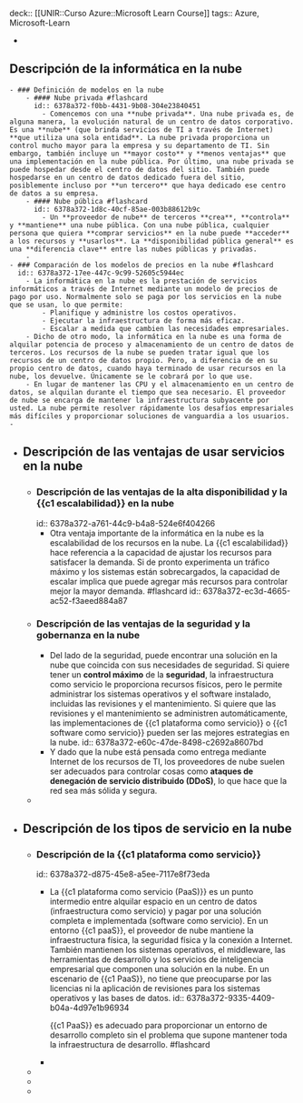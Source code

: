 deck:: [[UNIR::Curso Azure::Microsoft Learn Course]]
tags:: Azure, Microsoft-Learn

-
## Descripción de la informática en la nube
	- ### Definición de modelos en la nube
		- #### Nube privada #flashcard
		  id:: 6378a372-f0bb-4431-9b08-304e23840451
			- Comencemos con una **nube privada**. Una nube privada es, de alguna manera, la evolución natural de un centro de datos corporativo. Es una **nube** (que brinda servicios de TI a través de Internet) **que utiliza una sola entidad**. La nube privada proporciona un control mucho mayor para la empresa y su departamento de TI. Sin embargo, también incluye un **mayor costo** y **menos ventajas** que una implementación en la nube pública. Por último, una nube privada se puede hospedar desde el centro de datos del sitio. También puede hospedarse en un centro de datos dedicado fuera del sitio, posiblemente incluso por **un tercero** que haya dedicado ese centro de datos a su empresa.
		- #### Nube pública #flashcard
		  id:: 6378a372-1d8c-40cf-85ae-003b88612b9c
			- Un **proveedor de nube** de terceros **crea**, **controla** y **mantiene** una nube pública. Con una nube pública, cualquier persona que quiera **comprar servicios** en la nube puede **acceder** a los recursos y **usarlos**. La **disponibilidad pública general** es una **diferencia clave** entre las nubes públicas y privadas.
		-
	- ### Comparación de los modelos de precios en la nube #flashcard
	  id:: 6378a372-17ee-447c-9c99-52605c5944ec
		- La informática en la nube es la prestación de servicios informáticos a través de Internet mediante un modelo de precios de pago por uso. Normalmente solo se paga por los servicios en la nube que se usan, lo que permite:
			- Planifique y administre los costos operativos.
			- Ejecutar la infraestructura de forma más eficaz.
			- Escalar a medida que cambien las necesidades empresariales.
		- Dicho de otro modo, la informática en la nube es una forma de alquilar potencia de proceso y almacenamiento de un centro de datos de terceros. Los recursos de la nube se pueden tratar igual que los recursos de un centro de datos propio. Pero, a diferencia de en su propio centro de datos, cuando haya terminado de usar recursos en la nube, los devuelve. Únicamente se le cobrará por lo que use.
		- En lugar de mantener las CPU y el almacenamiento en un centro de datos, se alquilan durante el tiempo que sea necesario. El proveedor de nube se encarga de mantener la infraestructura subyacente por usted. La nube permite resolver rápidamente los desafíos empresariales más difíciles y proporcionar soluciones de vanguardia a los usuarios.
	-
- ## Descripción de las ventajas de usar servicios en la nube
	- ### Descripción de las ventajas de la alta disponibilidad y la {{c1 escalabilidad}} en la nube
	  id:: 6378a372-a761-44c9-b4a8-524e6f404266
		- Otra ventaja importante de la informática en la nube es la escalabilidad de los recursos en la nube. La {{c1 escalabilidad}} hace referencia a la capacidad de ajustar los recursos para satisfacer la demanda. Si de pronto experimenta un tráfico máximo y los sistemas están sobrecargados, la capacidad de escalar implica que puede agregar más recursos para controlar mejor la mayor demanda. #flashcard
		  id:: 6378a372-ec3d-4665-ac52-f3aeed884a87
	- ### Descripción de las ventajas de la seguridad y la gobernanza en la nube
		- Del lado de la seguridad, puede encontrar una solución en la nube que coincida con sus necesidades de seguridad. Si quiere tener un **control máximo** de la **seguridad**, la infraestructura como servicio le proporciona recursos físicos, pero le permite administrar los sistemas operativos y el software instalado, incluidas las revisiones y el mantenimiento. Si quiere que las revisiones y el mantenimiento se administren automáticamente, las implementaciones de {{c1 plataforma como servicio}} o {{c1 software como servicio}} pueden ser las mejores estrategias en la nube.
		  id:: 6378a372-e60c-47de-8498-c2692a8607bd
		- Y dado que la nube está pensada como entrega mediante Internet de los recursos de TI, los proveedores de nube suelen ser adecuados para controlar cosas como **ataques de denegación de servicio distribuido (DDoS)**, lo que hace que la red sea más sólida y segura.
	-
- ## Descripción de los tipos de servicio en la nube
	- ### Descripción de la {{c1 plataforma como servicio}}
	  id:: 6378a372-d875-45e8-a5ee-7117e8f73eda
		- La {{c1 plataforma como servicio (PaaS)}} es un punto intermedio entre alquilar espacio en un centro de datos (infraestructura como servicio) y pagar por una solución completa e implementada (software como servicio). En un entorno {{c1 paaS}}, el proveedor de nube mantiene la infraestructura física, la seguridad física y la conexión a Internet. También mantienen los sistemas operativos, el middleware, las herramientas de desarrollo y los servicios de inteligencia empresarial que componen una solución en la nube. En un escenario de {{c1 PaaS}}, no tiene que preocuparse por las licencias ni la aplicación de revisiones para los sistemas operativos y las bases de datos.
		  id:: 6378a372-9335-4409-b04a-4d97e1b96934
		  
		  {{c1 PaaS}} es adecuado para proporcionar un entorno de desarrollo completo sin el problema que supone mantener toda la infraestructura de desarrollo. #flashcard
		-
	-
	-
	-